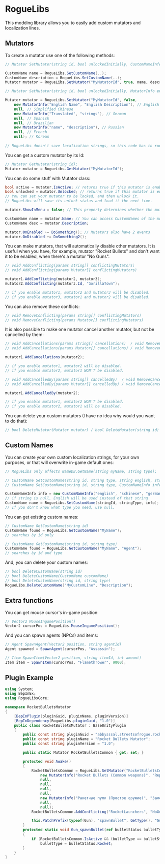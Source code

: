 # RogueLibs
This modding library allows you to easily add custom mutators and localization lines.

## Mutators ##
To create a mutator use one of the following methods:
```cs
// Mutator SetMutator(string id, bool unlockedInitially, CustomNameInfo name, CustomNameInfo description)

CustomName name = RogueLibs.SetCustomName(..);
CustomName description = RogueLibs.SetCustomName(..);
Mutator mutator = RogueLibs.SetMutator("MyMutatorId", true, name, description);

// Mutator SetMutator(string id, bool unlockedInitially, MutatorInfo english, MutatorInfo schinese = null, MutatorInfo german = null, MutatorInfo spanish = null, MutatorInfo brazilian = null, MutatorInfo russian = null, MutatorInfo french = null, MutatorInfo koreana = null)

Mutator mutator = RogueLibs.SetMutator("MyMutatorId", false,
    new MutatorInfo("English Name", "English Description"), // English
    null, // Simplified Chinese
    new MutatorInfo("Translated", "strings"), // German
    null, // Spanish
    null, // Brazilian
    new MutatorInfo("name", "description"), // Russian
    null, // French
    null); // Korean
    
// RogueLibs doesn't save localization strings, so this code has to run every time!
```
You can get a custom mutator by its Id:
```cs
// Mutator GetMutator(string id);
Mutator mutator = RogueLibs.GetMutator("MyMutatorId");
```
You can do some stuff with Mutator class:
```cs
bool active = mutator.IsActive; // returns true if this mutator is enabled (can be set)
bool unlocked = mutator.Unlocked; // returns true if this mutator is enabled (can be set)
// You can set your mutator to be locked, and then unlock it.
// RogueLibs will save its unlock status and load it the next time.

mutator.ShowInMenu = false; // This property determines whether the mutator will be shown in Mutator Menu

CustomName name = mutator.Name; // You can access CustomNames of the mutator
CustomName desc = mutator.Description;

mutator.OnEnabled += DoSomething(); // Mutators also have 2 events
mutator.OnDisabled += DoSomething2();
```
You can make mutators, that will automatically disable other mutators. It is useful when you have, for example, mutator "Rocket Bullets" and don't want it to be enabled, when there's a mutator "No Guns".
```cs
// void AddConflicting(params string[] conflictingMutators)
// void AddConflicting(params Mutator[] conflictingMutators)

mutator1.AddConflicting(mutator2, mutator3);
mutator2.AddConflicting(mutator3.Id, "GorillaTown");

// if you enable mutator1, mutator2 and mutator3 will be disabled.
// if you enable mutator3, mutator1 and mutator2 will be disabled.
```
You can also remove these conflicts:
```cs
// void RemoveConflicting(params string[] conflictingMutators)
// void RemoveConflicting(params Mutator[] conflictingMutators)
```
It is also possible to make one mutator cancel another mutator, but not be cancelled by them:
```cs
// void AddCancellations(params string[] cancellations)  / void RemoveCancellations(params string[] cancellations)
// void AddCancellations(params Mutator[] cancellations) / void RemoveCancellations(params Mutator[] cancellations)

mutator1.AddCancellations(mutator2);

// if you enable mutator1, mutator2 will be disabled.
// if you enable mutator2, mutator1 WON'T be disabled.
```
```cs
// void AddCancelledBy(params string[] cancelledBy)  / void RemoveCancelledBy(params string[] cancelledBy)
// void AddCancelledBy(params Mutator[] cancelledBy) / void RemoveCancelledBy(params Mutator[] cancelledBy)

mutator1.AddCancelledBy(mutator2);

// if you enable mutator1, mutator2 WON'T be disabled.
// if you enable mutator2, mutator1 will be disabled.
```
You can delete your custom mutators (I have no idea why would you want to do that):
```cs
// bool DeleteMutator(Mutator mutator) / bool DeleteMutator(string id)
```
## Custom Names ##
You can create your own custom localization strings, for your own purposes, or that will overwrite in-game default ones:
```cs
// RogueLibs only affects NameDB.GetName(string myName, string type);

// CustomName SetCustomName(string id, string type, string english, string schinese = null, string german = null, string spanish = null, string brazilian = null, string russian = null, string french = null, string koreana = null)
// CustomName SetCustomName(string id, string type, CustomNameInfo info)

CustomNameInfo info = new CustomNameInfo("english", "schinese", "german", "spanish", "brazilian", "russian", "french", "koreana");
// if string is null, English will be used instead of that string
CustomName name = RogueLibs.SetCustomName(stringId, stringType, info);
// If you don't know what type you need, use null.
```
You can get existing custom names:
```cs
// CustomName GetCustomName(string id)
CustomName found = RogueLibs.GetCustomName("MyName");
// searches by id only

// CustomName GetCustomName(string id, string type)
CustomName found = RogueLibs.GetCustomName("MyName", "Agent");
// searches by id and type
```
And, you can delete your custom names:
```cs
// bool DeleteCustomName(string id)
// bool DeleteCustomName(CustomName customName)
// bool DeleteCustomName(string id, string type)
RogueLibs.DeleteCustomName("MyCustomLine", "Description");
```
## Extra functions ##
You can get mouse cursor's in-game position:
```cs
// Vector2 MouseIngamePosition()
Vector2 cursorPos = RogueLibs.MouseIngamePosition();
```
And you can spawn agents (NPCs) and items:
```cs
// Agent SpawnAgent(Vector2 position, string agentId)
Agent spawned = SpawnAgent(cursorPos, "Assassin");

// Item SpawnItem(Vector2 position, string itemId, int amount)
Item item = SpawnItem(cursorPos, "Flamethrower", 9000);
```
## Plugin Example ##
```cs
using System;
using BepInEx;
using RogueLibsCore;

namespace RocketBulletsMutator
{
    [BepInPlugin(pluginGuid, pluginName, pluginVersion)]
    [BepInDependency(RogueLibs.pluginGuid, "1.0")]
    public class RocketBulletsMutator : BaseUnityPlugin
    {
        public const string pluginGuid = "abbysssal.streetsofrogue.rocketbulletsmutator";
        public const string pluginName = "Rocket Bullets Mutator";
        public const string pluginVersion = "1.0";

        public static Mutator RocketBulletsCommon { get; set; }

        protected void Awake()
        {
            RocketBulletsCommon = RogueLibs.SetMutator("RocketBulletsCommon", true,
                new MutatorInfo("Rocket Bullets (Common weapons)", "Replaces common bullets (Pistol, Shotgun, Machinegun, etc.) with rockets. Rate of fire is unchanged."),
                null,
                null,
                null,
                null,
                new MutatorInfo("Ракетные пули (Простое оружие)", "Заменяет простые пули (Пистолет, Дробовик, Автомат и т.п.) на ракеты. Скорость стрельбы не изменена."),
                null,
                null);
            RocketBulletsCommon.AddConflicting("RocketLaunchers", "NoGuns");

            this.PatchPrefix(typeof(Gun), "spawnBullet", GetType(), "Gun_spawnBullet", new Type[] { typeof(bulletStatus), typeof(InvItem), typeof(int), typeof(bool), typeof(string) });
        }
        protected static void Gun_spawnBullet(ref bulletStatus bulletType)
        {
            if (RocketBulletsCommon.IsActive && (bulletType == bulletStatus.Normal || bulletType == bulletStatus.Shotgun || bulletType == bulletStatus.Revolver))
                bulletType = bulletStatus.Rocket;
        }
    }
}
```
